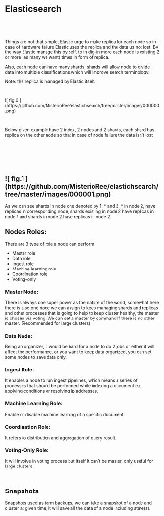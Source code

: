 <html><head><meta http-equiv="Content-Type" content="text/html;charset=utf-8" /> 
 
</head><body><div class="calibre" id="calibre_link-0">
	<h1 class="block_" id="calibre_link-1">Elasticsearch </h1>
	<p class="block_1">&nbsp;</p>
	<p class="block_2"></p>
	<p class="block_1">&nbsp;</p>
	<p class="block_2">Things are not that simple, Elastic urge to make replica for each node so in-case of hardware failure Elastic uses the replica and the data us not lost. By the way Elastic manage this by self, to in dig-in more each node is existing 2 or more (as many we want) times in form of replica.</p>
	<p class="block_2">Also, each node can have many shards, shards will allow node to divide data into multiple classifications which will improve search terminology.</p>
	<p class="block_2">Note: the replica is managed by Elastic itself.</p>
	<p class="block_1">&nbsp;</p>
	![ fig.0 ](https://github.com/MisterioRee/elastichsearch/tree/master/images/000000.png) 
	<p class="block_1">&nbsp;</p>
	<p class="block_2">Below given example have 2 index, 2 nodes and 2 shards, each shard has replica on the other node so that in case of node failure the data isn’t lost </p>
	<p class="block_1">&nbsp;</p>
	<p class="block_1">&nbsp;</p>
	<p class="block_1">&nbsp;</p>
	<h2 class="block_3" id="calibre_link-2">
![ fig.1 ](https://github.com/MisterioRee/elastichsearch/tree/master/images/000001.png) 		
		</h2>
	<p class="block_4">As we can see shards in node one denoted by 1. * and 2. * in node 2, have replicas in corresponding node, shards existing in node 2 have replicas in node 1 and shards in node 2 have replicas in node 2.</p>
	<h2 class="block_3" id="calibre_link-3">Nodes Roles:</h2>
	<p class="block_2">There are 3 type of role a node can perform</p>
	<ul class="list_">
	<li class="block_5">Master role</li>
	<li class="block_6">Data role</li>
	<li class="block_6">Ingest role</li>
	<li class="block_6">Machine learning role</li>
	<li class="block_6">Coordination role</li>
	<li class="block_7">Voting-only</li>
</ul>
	<h3 class="block_8" id="calibre_link-4">Master Node:</h3>
	<p class="block_4">There is always one super power as the nature of the world, somewhat here there is also one node we can assign to keep managing shards and replicas and other processes that is going to help to keep cluster healthy, the master is chosen via voting. We can set a master by command If there is no other master. (Recommended for large clusters)</p>
	<h3 class="block_8" id="calibre_link-5">Data Node:</h3>
	<p class="block_4">Being an organizer, it would be hard for a node to do 2 jobs or either it will affect the performance, or you want to keep data organized, you can set some nodes to save data only.</p>
	<h3 class="block_8" id="calibre_link-6">Ingest Role:</h3>
	<p class="block_4">It enables a node to run ingest pipelines, which means a series of processes that should be performed while indexing a document e.g. applying conditions or resolving Ip addresses.</p>
	<h3 class="block_8" id="calibre_link-7">Machine Learning Role:</h3>
	<p class="block_4">Enable or disable machine learning of a specific document.</p>
	<h3 class="block_8" id="calibre_link-8">Coordination Role:</h3>
	<p class="block_2">It refers to distribution and aggregation of query result.</p>
	<h3 class="block_8" id="calibre_link-9">Voting-Only Role:</h3>
	<p class="block_2">It will involve in voting process but itself it can’t be master, only useful for large clusters.</p>
	<p class="block_1">&nbsp;</p>
	<h2 class="block_3" id="calibre_link-10">Snapshots</h2>
	<p class="block_2">Snapshots used as term backups, we can take a snapshot of a node and cluster at given time, it will save all the data of a node including state(s).</p>
	<p class="block_1">&nbsp;</p>
	<p class="block_1">&nbsp;</p>
	<p class="block_2"> </p>
	<p class="block_1">&nbsp;</p>

</div>

</body></html>
